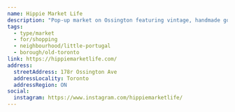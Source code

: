 ```yaml
---
name: Hippie Market Life
description: "Pop-up market on Ossington featuring vintage, handmade goods, and local artisans. Check website for event dates."
tags:
  - type/market
  - for/shopping
  - neighbourhood/little-portugal
  - borough/old-toronto
link: https://hippiemarketlife.com/
address:
  streetAddress: 178r Ossington Ave
  addressLocality: Toronto
  addressRegion: ON
social:
  instagram: https://www.instagram.com/hippiemarketlife/
---
```

